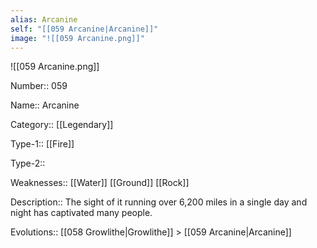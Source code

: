 ```yaml
---
alias: Arcanine
self: "[[059 Arcanine|Arcanine]]"
image: "![[059 Arcanine.png]]"
---
```


![[059 Arcanine.png]]


Number:: 059

Name:: Arcanine

Category:: [[Legendary]]

Type-1:: [[Fire]]

Type-2::

Weaknesses:: [[Water]] [[Ground]] [[Rock]]

Description:: The sight of it running over 6,200 miles in a single day and night has captivated many people.

Evolutions:: [[058 Growlithe|Growlithe]] > [[059 Arcanine|Arcanine]]
